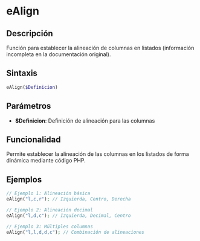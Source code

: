 # eAlign

## Descripción
Función para establecer la alineación de columnas en listados (información incompleta en la documentación original).

## Sintaxis
```php
eAlign($Definicion)
```

## Parámetros
- **$Definicion**: Definición de alineación para las columnas

## Funcionalidad
Permite establecer la alineación de las columnas en los listados de forma dinámica mediante código PHP.

## Ejemplos
```php
// Ejemplo 1: Alineación básica
eAlign("l,c,r"); // Izquierda, Centro, Derecha

// Ejemplo 2: Alineación decimal
eAlign("l,d,c"); // Izquierda, Decimal, Centro

// Ejemplo 3: Múltiples columnas
eAlign("l,l,d,d,c"); // Combinación de alineaciones
```